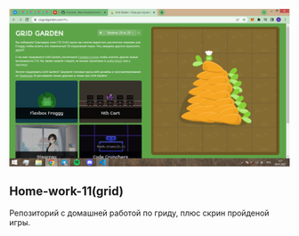 ![картинка](grid_garden.png)

## Home-work-11(grid)

Репозиторий с домашней работой по гриду, плюс скрин пройденой игры.

